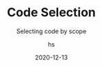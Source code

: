 ---
date: 2020-12-13
title: Code Selection
technologies: [java]
topics: [editing]
author: hs
subtitle: Selecting code by scope
thumbnail: ./thumbnail.png
cardThumbnail: ./card.png
shortVideo:
  poster: ./tip.png
  url: https://youtu.be/c9aM8PgD6ZM
leadin: |
  Press _Option + Up Arrow_ on macOS, and _Ctrl + W_ on Windows/Linux, to extend your selection of code by scope. To reduce the scope, replace the _Up Arrow_ with _Down Arrow.

  **Pro tip:**
  
  This can be useful for a visual representation of scope when moving blocks of code around.  
---